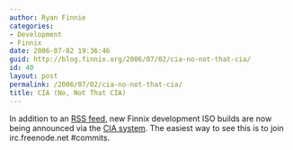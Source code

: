 ```yaml
---
author: Ryan Finnie
categories:
- Development
- Finnix
date: 2006-07-02 19:36:46
guid: http://blog.finnix.org/2006/07/02/cia-no-not-that-cia/
id: 40
layout: post
permalink: /2006/07/02/cia-no-not-that-cia/
title: CIA (No, Not That CIA)
---
```

In addition to an [RSS feed](http://snapshots.finnix.org/rss.xml), new Finnix development ISO builds are now being announced via the [CIA system](http://cia.navi.cx/stats/project/finnix). The easiest way to see this is to join irc.freenode.net #commits.
